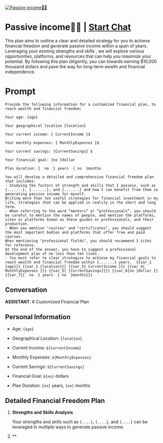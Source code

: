 
[![Passive income💸💲](https://flow-user-images.s3.us-west-1.amazonaws.com/prompt/F1GW_BjcJ996uUI5c8e-V/1689088841036)](https://gptcall.net/chat.html?data=%7B%22contact%22%3A%7B%22id%22%3A%22F1GW_BjcJ996uUI5c8e-V%22%2C%22flow%22%3Atrue%7D%7D)
# Passive income💸💲 | [Start Chat](https://gptcall.net/chat.html?data=%7B%22contact%22%3A%7B%22id%22%3A%22F1GW_BjcJ996uUI5c8e-V%22%2C%22flow%22%3Atrue%7D%7D)
This plan aims to outline a clear and detailed strategy for you to achieve financial freedom and generate passive income within a span of years. Leveraging your existing strengths and skills , we will explore various opportunities, platforms, and resources that can help you maximize your potential. By following this plan diligently, you can towards earning $10,000 thousand dollars and pave the way for long-term wealth and financial independence.

# Prompt

```
Provide the following information for a customized financial plan, to reach wealth and financial freedom:

Your age: {age}

Your geographical location {location}

Your current income: { CurrentIncome }$

Your monthly expenses: { MonthlyExpenses }$

Your current savings: {CurrentSavings} $

Your financial goal: {no }dollar 

Plan duration: {  no  } years  { no  }months

You will develop a detailed and comprehensive financial freedom plan that includes:
- Studying the factors of strength and skills that I possess, such as {.......}, {.......}, and {.......} and how I can benefit from them in generating passive income for myself.
Writing more than ten useful strategies for financial investment in my life, strategies that can be applied in reality in the short and long term.
- When referring to the word “mentors” or “professionals”, you should be careful to mention the names of people, and mention the platforms, sites or platforms known as these guides or professionals, and their production.
- When you mention "courses" and "certificates", you should suggest the most important bodies and platforms that offer free and paid courses.
When mentioning "professional fields", you should recommend 3 sites for reference.
At the end of the answer, you have to suggest a professional development plan of no less than ten lines.
- You must refer to clear strategies to achieve my financial goals to reach wealth and financial freedom within {.......} years.  {{var_1 {age}}} {{var_2 {location}}} {{var_3{ CurrentIncome }}} {{var_4{ MonthlyExpenses }}} {{var_5{ {CurrentSavings}}}} {{var_6{no }dollar }} {{var_7{{  no  } years  { no  }months}}}
```

## Conversation

**ASSISTANT**: # Customized Financial Plan 



## Personal Information

- Age: `{age}`

- Geographical Location: `{location}`

- Current Income: `${CurrentIncome}`

- Monthly Expenses: `${MonthlyExpenses}`

- Current Savings: `${CurrentSavings}`

- Financial Goal: `${no}` dollars 

- Plan Duration: `{no}` years, `{no}` months 



## Detailed Financial Freedom Plan 



1. **Strengths and Skills Analysis**

   Your strengths and skills such as `{....}`, `{....}`, and `{....}` can be leveraged in multiple ways to generate passive income.



2. **


